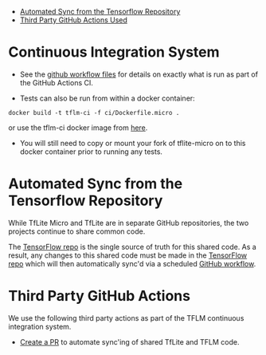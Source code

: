 <!--ts-->
   * [Automated Sync from the Tensorflow Repository](#automated-sync-from-the-tensorflow-repository)
   * [Third Party GitHub Actions Used](#third-party-github-actions-used)

<!-- Added by: advaitjain, at: Thu 29 Apr 2021 12:54:23 PM PDT -->

<!--te-->

[TensorFlow repo]: https://github.com/tensorflow/tensorflow

# Continuous Integration System
  * See the [github workflow files](.github/workflows/ci.yml) for details on
    exactly what is run as part of the GitHub Actions CI.

  * Tests can also be run from within a docker container:
   ```
   docker build -t tflm-ci -f ci/Dockerfile.micro .
   ```

   or use the tflm-ci docker image from [here](https://github.com/users/TFLM-bot/packages/container/package/tflm-ci).

  * You will still need to copy or mount your fork of tflite-micro on to this
    docker container prior to running any tests.

# Automated Sync from the Tensorflow Repository

While TfLite Micro and TfLite are in separate GitHub repositories, the two
projects continue to share common code.

The [TensorFlow repo][] is the single source of truth for this
shared code. As a result, any changes to this shared code must be made in the
[TensorFlow repo][] which will then automatically sync'd via a scheduled
[GitHub workflow](../.github/workflows/sync.yml).


# Third Party GitHub Actions
We use the following third party actions as part of the TFLM continuous
integration system.

 * [Create a PR](https://github.com/peter-evans/create-pull-request) to automate
   sync'ing of shared TfLite and TFLM code.

